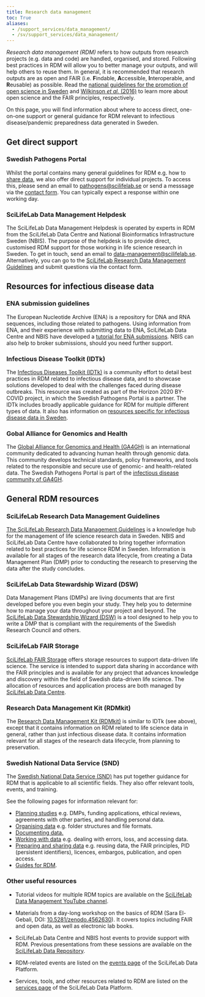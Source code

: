 ```yaml
---
title: Research data management
toc: True
aliases:
  - /support_services/data_management/
  - /sv/support_services/data_management/
---
```


_Research data management (RDM)_ refers to how outputs from research projects (e.g. data and code) are handled, organised, and stored. Following best practices in RDM will allow you to better manage your outputs, and will help others to reuse them. In general, it is recommended that research outputs are as open and FAIR (i.e. **F**indable, **A**ccessible, **I**nteroperable, and **R**eusable) as possible. Read the [national guidelines for the promotion of open science in Sweden](https://www.kb.se/samverkan-och-utveckling/nytt-fran-kb/nyheter-samverkan-och-utveckling/2024-01-15-national-guidelines-for-promoting-open-science-in-sweden.html) and [Wilkinson _et al._ (2016)](https://www.ncbi.nlm.nih.gov/pmc/articles/PMC4792175/pdf/sdata201618.pdf) to learn more about open science and the FAIR principles, respectively.

On this page, you will find information about where to access direct, one-on-one support or general guidance for RDM relevant to infectious disease/pandemic preparedness data generated in Sweden.

## Get direct support

### Swedish Pathogens Portal

Whilst the portal contains many general guidelines for RDM e.g. how to [share data](/share-data/), we also offer direct support for individual projects. To access this, please send an email to <a href="mailto:pathogens@scilifelab.se">pathogens@scilifelab.se</a> or send a messsage via the [contact form](/contact/). You can typically expect a response within one working day.

### SciLifeLab Data Management Helpdesk

The SciLifeLab Data Management Helpdesk is operated by experts in RDM from the SciLifeLab Data Centre and National Bioinformatics Infrastructure Sweden (NBIS). The purpose of the helpdesk is to provide direct, customised RDM support for those working in life science research in Sweden. To get in touch, send an email to <a href="mailto:data-management@scilifelab.se">data-management@scilifelab.se</a>. Alternatively, you can go to the [SciLifeLab Research Data Management Guidelines](https://data-guidelines.scilifelab.se) and submit questions via the contact form.

## Resources for infectious disease data

### ENA submission guidelines

The European Nucleotide Archive (ENA) is a repository for DNA and RNA sequences, including those related to pathogens. Using information from ENA, and their experience with submitting data to ENA, SciLifeLab Data Centre and NBIS have developed a <a target="_blank" href="https://www.pathogens.se/support_services/tutorial_ena/tutorial_ena_intro/">tutorial for ENA submissions</a>. NBIS can also help to broker submissions, should you need further support.

### Infectious Disease Toolkit (IDTk)

The <a target="_blank" href="https://www.infectious-diseases-toolkit.org/">Infectious Diseases Toolkit (IDTk)</a> is a community effort to detail best practices in RDM related to infectious disease data, and to showcase solutions developed to deal with the challenges faced during disease outbreaks. This resource was created as part of the Horizon 2020 BY-COVID project, in which the Swedish Pathogens Portal is a partner. The IDTk includes broadly applicable guidance for RDM for multiple different types of data. It also has information on <a target="_blank" href="https://www.infectious-diseases-toolkit.org/national-resources/sweden">resources specific for infectious disease data in Sweden</a>.

### Gobal Alliance for Genomics and Health

The <a target="_blank" href="https://www.ga4gh.org/">Global Alliance for Genomics and Health (GA4GH)</a> is an international community dedicated to advancing human health through genomic data. This community develops technical standards, policy frameworks, and tools related to the responsible and secure use of genomic- and health-related data. The Swedish Pathogens Portal is part of the [infectious disease community of GA4GH](https://www.ga4gh.org/what-we-do/communities-of-interest/).

## General RDM resources

### SciLifeLab Research Data Management Guidelines

<a target="_blank" href="https://data-guidelines.scilifelab.se/">The SciLifeLab Research Data Management Guidelines</a> is a knowledge hub for the management of life science research data in Sweden. NBIS and SciLifeLab Data Centre have collaborated to bring together information related to best practices for life science RDM in Sweden. Information is available for all stages of the research data lifecycle, from creating a Data Management Plan (DMP) prior to conducting the research to preserving the data after the study concludes.

### SciLifeLab Data Stewardship Wizard (DSW)

Data Management Plans (DMPs) are living documents that are first developed before you even begin your study. They help you to determine how to manage your data throughout your project and beyond. The <a target="_blank" href="https://dsw.scilifelab.se/">SciLifeLab Data Stewardship Wizard (DSW)</a> is a tool designed to help you to write a DMP that is compliant with the requirements of the Swedish Research Council and others.

### SciLifeLab FAIR Storage

<a target="_blank" href="https://data.scilifelab.se/services/fairstorage/">SciLifeLab FAIR Storage</a> offers storage resources to support data-driven life science. The service is intended to support data sharing in accordance with the FAIR principles and is available for any project that advances knowledge and discovery within the field of Swedish data-driven life science. The allocation of resources and application process are both managed by <a target="_blank" href="https://www.scilifelab.se/data/">SciLifeLab Data Centre</a>.

### Research Data Management Kit (RDMkit)

The <a target="_blank" href="https://rdmkit.elixir-europe.org/">Research Data Management Kit (RDMkit)</a> is similar to IDTk (see above), except that it contains information on RDM related to life science data in general, rather than just infectious disease data. It contains information relevant for all stages of the research data lifecycle, from planning to preservation.

### Swedish National Data Service (SND)

The <a target="_blank" href="https://snd.se/">Swedish National Data Service (SND)</a> has put together guidance for RDM that is applicable to all scientific fields. They also offer relevant tools, events, and training.

See the following pages for information relevant for:

- <a target="_blank" href="https://snd.gu.se/en/manage-data/plan">Planning studies</a> e.g. DMPs, funding applications, ethical reviews, agreements with other parties, and handling personal data.
- <a target="_blank" href="https://snd.gu.se/en/manage-data/organise">Organising data</a> e.g. folder structures and file formats.
- <a target="_blank" href="https://snd.gu.se/en/manage-data/document">Documenting data.</a>
- <a target="_blank" href="https://snd.gu.se/en/manage-data/work-with-data">Working with data</a> e.g. dealing with errors, loss, and accessing data.
- <a target="_blank" href="https://snd.gu.se/en/manage-data/prepare-and-share">Preparing and sharing data</a> e.g. reusing data, the FAIR principles, PID (persistent identifiers), licences, embargos, publication, and open access.
- <a target="_blank" href="https://snd.gu.se/en/manage-data/guides">Guides for RDM</a>.

### Other useful resources

- Tutorial videos for multiple RDM topics are available on the <a target="_blank" href="https://www.youtube.com/playlist?list=PL1nnHOyxN_WdqnzLqbmWJz_i0f2anT9cS">SciLifeLab Data Management YouTube channel</a>.

- Materials from a day-long workshop on the basics of RDM (Sara El-Gebali, DOI: <a target="_blank" href="https://zenodo.org/record/4562630#.YnjAIPNBzlw">10.5281/zenodo.4562630</a>). It covers topics including FAIR and open data, as well as electronic lab books.

- SciLifeLab Data Centre and NBIS host events to provide support with RDM. Previous presentations from these sessions are available on the <a target="_blank" href="https://figshare.scilifelab.se/collections/Presentations_from_Meet_a_Data_Steward_/6336836">SciLifeLab Data Repository</a>.

- RDM-related events are listed on the [events page](https://data.scilifelab.se/events/) of the SciLifeLab Data Platform.

- Services, tools, and other resources related to RDM are listed on the [services page](https://data.scilifelab.se/services/) of the SciLifeLab Data Platform.
